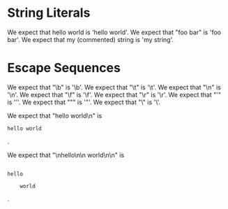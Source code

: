 # String Literals

We expect that hello world is 'hello world'.
We expect that "foo bar" is 'foo bar'.
We expect that my (commented) string is 'my string'.

# Escape Sequences

We expect that "\b" is '\b'.
We expect that "\t" is '\t'.
We expect that "\n" is '\n'.
We expect that "\f" is '\f'.
We expect that "\r" is '\r'.
We expect that "'" is '\''.
We expect that "\"" is '"'.
We expect that "\\" is '\\'.

We expect that "hello world\n" is

```
hello world
```
.

We expect that "\nhello\n\n    world\n\n" is

  ```text

  hello

      world

  ```
.
